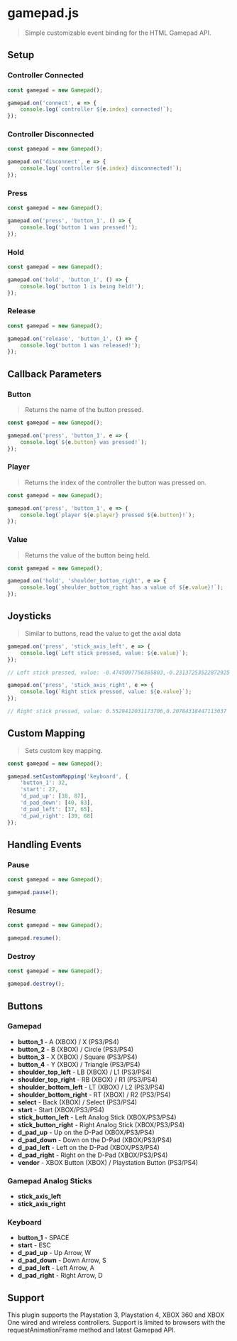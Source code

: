 # gamepad.js

> Simple customizable event binding for the HTML Gamepad API.

## Setup

### Controller Connected

```javascript
const gamepad = new Gamepad();

gamepad.on('connect', e => {
    console.log(`controller ${e.index} connected!`);
});
```

### Controller Disconnected

```javascript
const gamepad = new Gamepad();

gamepad.on('disconnect', e => {
    console.log(`controller ${e.index} disconnected!`);
});
```

### Press

```javascript
const gamepad = new Gamepad();

gamepad.on('press', 'button_1', () => {
    console.log('button 1 was pressed!');
});
```

### Hold

```javascript
const gamepad = new Gamepad();

gamepad.on('hold', 'button_1', () => {
    console.log('button 1 is being held!');
});
```

### Release

```javascript
const gamepad = new Gamepad();

gamepad.on('release', 'button_1', () => {
    console.log('button 1 was released!');
});
```

## Callback Parameters

### Button

> Returns the name of the button pressed.

```javascript
const gamepad = new Gamepad();

gamepad.on('press', 'button_1', e => {
    console.log(`${e.button} was pressed!`);
});
```

### Player

> Returns the index of the controller the button was pressed on.

```javascript
const gamepad = new Gamepad();

gamepad.on('press', 'button_1', e => {
    console.log(`player ${e.player} pressed ${e.button}!`);
});
```

### Value

> Returns the value of the button being held.

```javascript
const gamepad = new Gamepad();

gamepad.on('hold', 'shoulder_bottom_right', e => {
    console.log(`shoulder_bottom_right has a value of ${e.value}!`);
});
```
## Joysticks

> Similar to buttons, read the value to get the axial data

```javascript
gamepad.on('press', 'stick_axis_left', e => {
    console.log(`Left stick pressed, value: ${e.value}`);
});

// Left stick pressed, value: -0.4745097756385803,-0.23137253522872925
```

```javascript
gamepad.on('press', 'stick_axis_right', e => {
    console.log(`Right stick pressed, value: ${e.value}`);
});

// Right stick pressed, value: 0.5529412031173706,0.20784318447113037
```


## Custom Mapping

> Sets custom key mapping.

```javascript
const gamepad = new Gamepad();

gamepad.setCustomMapping('keyboard', {
    'button_1': 32,
    'start': 27,
    'd_pad_up': [38, 87],
    'd_pad_down': [40, 83],
    'd_pad_left': [37, 65],
    'd_pad_right': [39, 68]
});
```

## Handling Events

### Pause

```javascript
const gamepad = new Gamepad();

gamepad.pause();
```

### Resume

```javascript
const gamepad = new Gamepad();

gamepad.resume();
```

### Destroy

```javascript
const gamepad = new Gamepad();

gamepad.destroy();
```

## Buttons

### Gamepad

- **button_1** - A (XBOX) / X (PS3/PS4)
- **button_2** - B (XBOX) / Circle (PS3/PS4)
- **button_3** - X (XBOX) / Square (PS3/PS4)
- **button_4** - Y (XBOX) / Triangle (PS3/PS4)
- **shoulder_top_left** - LB (XBOX) / L1 (PS3/PS4)
- **shoulder_top_right** - RB (XBOX) / R1 (PS3/PS4)
- **shoulder_bottom_left** - LT (XBOX) / L2 (PS3/PS4)
- **shoulder_bottom_right** - RT (XBOX) / R2 (PS3/PS4)
- **select** - Back (XBOX) / Select (PS3/PS4)
- **start** - Start (XBOX/PS3/PS4)
- **stick_button_left** - Left Analog Stick (XBOX/PS3/PS4)
- **stick_button_right** - Right Analog Stick (XBOX/PS3/PS4)
- **d_pad_up** - Up on the D-Pad (XBOX/PS3/PS4)
- **d_pad_down** - Down on the D-Pad (XBOX/PS3/PS4)
- **d_pad_left** - Left on the D-Pad (XBOX/PS3/PS4)
- **d_pad_right** - Right on the D-Pad (XBOX/PS3/PS4)
- **vendor** - XBOX Button (XBOX) / Playstation Button (PS3/PS4)

### Gamepad Analog Sticks

- **stick_axis_left**
- **stick_axis_right**

### Keyboard

- **button_1** - SPACE
- **start** - ESC
- **d_pad_up** - Up Arrow, W
- **d_pad_down** - Down Arrow, S
- **d_pad_left** - Left Arrow, A
- **d_pad_right** - Right Arrow, D

## Support

This plugin supports the Playstation 3, Playstation 4, XBOX 360 and XBOX One wired and wireless controllers. Support is limited to browsers with the requestAnimationFrame method and latest Gamepad API.
